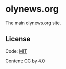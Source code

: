 # olynews.org

The main olynews.org site.


## License

Code: [MIT](http://choosealicense.com/licenses/mit/)

Content: [CC by 4.0](http://creativecommons.org/licenses/by/4.0/)
